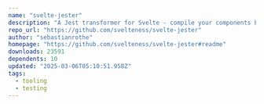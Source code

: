 ```yaml
---
name: "svelte-jester"
description: "A Jest transformer for Svelte - compile your components before importing them into tests"
repo_url: "https://github.com/svelteness/svelte-jester"
author: "sebastianrothe"
homepage: "https://github.com/svelteness/svelte-jester#readme"
downloads: 23591
dependents: 10
updated: "2025-03-06T05:10:51.958Z"
tags: 
  - tooling
  - testing
---
```

